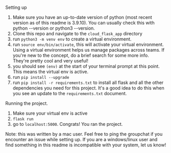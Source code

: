 Setting up

1. Make sure you have an up-to-date version of python (most recent version as of this readme is 3.9.10). You can usually check this with python --version or python3 --version.
2. Clone this repo and navigate to the `cloud_flask_app` directory
3. run `python3 -m venv env` to create a virtual environment.
4. run `source env/bin/activate`, this will activate your virtual environment. Using a virtual environment helps us manage packages across teams. If you're new to the concept, do a brief search for some more info. They're pretty cool and very useful!
5. you should see `(env)` at the start of your terminal prompt at this point. This means the virtual env is active.
6. run `pip install --upgrade`
7. run `pip install -r requirements.txt` to install all flask and all the other dependencies you need for this project. It's a good idea to do this when you see an update to the `requirements.txt` document.

Running the project.
1. Make sure your virtual env is active
2. `flask run`
3. go to `localhost:5000`. Congrats! You ran the project.

Note: this was written by a mac user. Feel free to ping the groupchat if you encounter an issue while setting up. If you are a windows/linux user and find something in this readme is incompatible with your system, let us know!